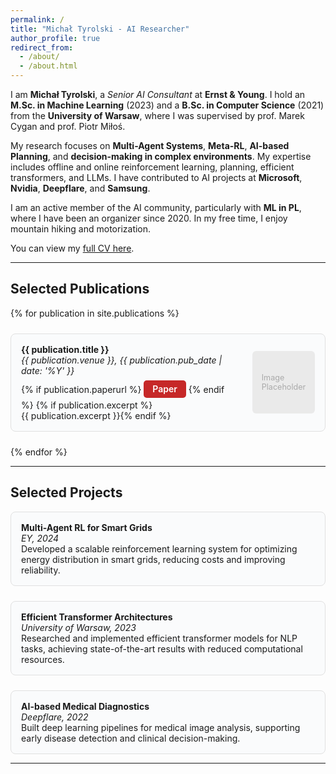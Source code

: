 ```yaml
---
permalink: /
title: "Michał Tyrolski - AI Researcher"
author_profile: true
redirect_from: 
  - /about/
  - /about.html
---
```


I am **Michał Tyrolski**, a *Senior AI Consultant* at **Ernst & Young**. I hold an **M.Sc. in Machine Learning** (2023) and a **B.Sc. in Computer Science** (2021) from the **University of Warsaw**, where I was supervised by prof. Marek Cygan and prof. Piotr Miłoś.

My research focuses on **Multi-Agent Systems**, **Meta-RL**, **AI-based Planning**, and **decision-making in complex environments**. My expertise includes offline and online reinforcement learning, planning, efficient transformers, and LLMs. I have contributed to AI projects at **Microsoft**, **Nvidia**, **Deepflare**, and **Samsung**.

I am an active member of the AI community, particularly with **ML in PL**, where I have been an organizer since 2020. In my free time, I enjoy mountain hiking and motorization.

You can view my [full CV here](../files/cv.pdf).

---

## Selected Publications

<style>
.publication-box {
  display: flex;
  align-items: center;
  border: 1px solid #e0e0e0;
  border-radius: 8px;
  padding: 1rem;
  background: #fafbfc;
  min-height: 120px;
  transition: background 0.2s, box-shadow 0.2s, border-color 0.2s;
}
.publication-box:hover {
  background: #f0f6ff;
  box-shadow: 0 2px 8px rgba(30, 136, 229, 0.08);
  border-color: #90caf9;
}
.paper-link {
  display: inline-block;
  background: #c62828;
  color: #fff;
  padding: 0.4em 1em;
  border-radius: 5px;
  text-decoration: none;
  font-weight: 600;
  margin: 0.5em 0 0.2em 0;
  transition: background 0.2s, color 0.2s, box-shadow 0.2s;
}
.paper-link:hover {
  background: #fff;
  color: #c62828;
  box-shadow: 0 0 0 2px #c62828 inset;
}
</style>

<div style="display: flex; flex-direction: column; gap: 1.5rem;">
{% for publication in site.publications %}
  <div class="publication-box">
    <div style="flex: 1;">
      <strong>{{ publication.title }}</strong><br>
      <em>{{ publication.venue }}, {{ publication.pub_date | date: '%Y' }}</em><br>
      {% if publication.paperurl %}
        <a href="{{ publication.paperurl }}" class="paper-link">Paper</a>
      {% endif %}
      {% if publication.excerpt %}<br>{{ publication.excerpt }}{% endif %}
    </div>
    <div style="width: 100px; height: 100px; margin-left: 1.5rem; background: #eaeaea; border-radius: 6px; display: flex; align-items: center; justify-content: center; color: #aaa; font-size: 0.9em;">
      <span>Image<br>Placeholder</span>
    </div>
  </div>
{% endfor %}
</div>

---

## Selected Projects

<div style="display: flex; flex-direction: column; gap: 1.5rem;">
  <div style="border: 1px solid #e0e0e0; border-radius: 8px; padding: 1rem; background: #fafbfc;">
    <strong>Multi-Agent RL for Smart Grids</strong><br>
    <em>EY, 2024</em><br>
    Developed a scalable reinforcement learning system for optimizing energy distribution in smart grids, reducing costs and improving reliability.
  </div>
  <div style="border: 1px solid #e0e0e0; border-radius: 8px; padding: 1rem; background: #fafbfc;">
    <strong>Efficient Transformer Architectures</strong><br>
    <em>University of Warsaw, 2023</em><br>
    Researched and implemented efficient transformer models for NLP tasks, achieving state-of-the-art results with reduced computational resources.
  </div>
  <div style="border: 1px solid #e0e0e0; border-radius: 8px; padding: 1rem; background: #fafbfc;">
    <strong>AI-based Medical Diagnostics</strong><br>
    <em>Deepflare, 2022</em><br>
    Built deep learning pipelines for medical image analysis, supporting early disease detection and clinical decision-making.
  </div>
</div>

---

